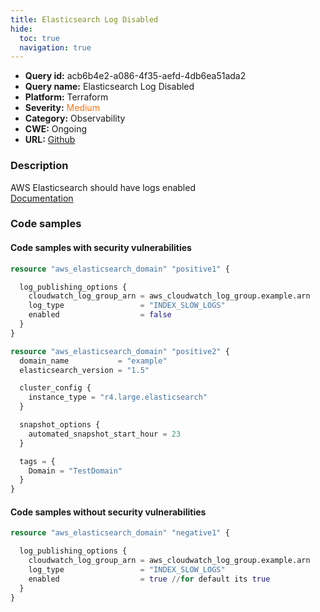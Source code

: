 ```yaml
---
title: Elasticsearch Log Disabled
hide:
  toc: true
  navigation: true
---
```


<style>
  .highlight .hll {
    background-color: #ff171742;
  }
  .md-content {
    max-width: 1100px;
    margin: 0 auto;
  }
</style>

-   **Query id:** acb6b4e2-a086-4f35-aefd-4db6ea51ada2
-   **Query name:** Elasticsearch Log Disabled
-   **Platform:** Terraform
-   **Severity:** <span style="color:#ff7213">Medium</span>
-   **Category:** Observability
-   **CWE:** Ongoing
-   **URL:** [Github](https://github.com/DataDog/kics/tree/master/assets/queries/terraform/aws/elasticsearch_logs_disabled)

### Description
AWS Elasticsearch should have logs enabled<br>
[Documentation](https://registry.terraform.io/providers/hashicorp/aws/latest/docs/resources/elasticsearch_domain#log_publishing_options)

### Code samples
#### Code samples with security vulnerabilities
```tf title="Positive test num. 1 - tf file" hl_lines="6"
resource "aws_elasticsearch_domain" "positive1" {

  log_publishing_options {
    cloudwatch_log_group_arn = aws_cloudwatch_log_group.example.arn
    log_type                 = "INDEX_SLOW_LOGS"
    enabled                  = false
  }
}

```
```tf title="Positive test num. 2 - tf file" hl_lines="1"
resource "aws_elasticsearch_domain" "positive2" {
  domain_name           = "example"
  elasticsearch_version = "1.5"

  cluster_config {
    instance_type = "r4.large.elasticsearch"
  }

  snapshot_options {
    automated_snapshot_start_hour = 23
  }

  tags = {
    Domain = "TestDomain"
  }
}

```


#### Code samples without security vulnerabilities
```tf title="Negative test num. 1 - tf file"
resource "aws_elasticsearch_domain" "negative1" {

  log_publishing_options {
    cloudwatch_log_group_arn = aws_cloudwatch_log_group.example.arn
    log_type                 = "INDEX_SLOW_LOGS"
    enabled                  = true //for default its true
  }
}

```
